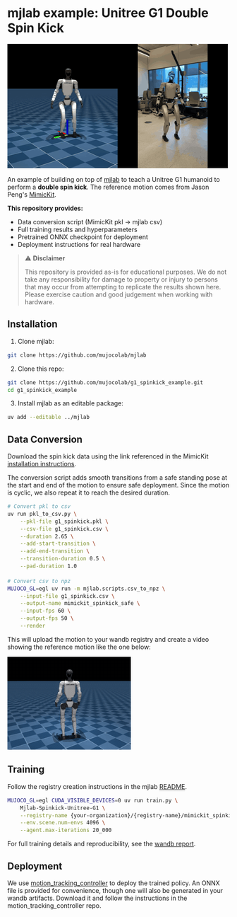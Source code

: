 # mjlab example: Unitree G1 Double Spin Kick

![Sim-to-real double spin kick comparison](assets/teaser.gif)

An example of building on top of [mjlab](https://github.com/mujocolab/mjlab) to teach a Unitree G1 humanoid to perform a **double spin kick**. The reference motion comes from Jason Peng's [MimicKit](https://github.com/xbpeng/MimicKit).

**This repository provides:**
- Data conversion script (MimicKit pkl → mjlab csv)
- Full training results and hyperparameters
- Pretrained ONNX checkpoint for deployment
- Deployment instructions for real hardware

> ⚠️ **Disclaimer**
>
> This repository is provided as-is for educational purposes. We do not take any responsibility for damage to property or injury to persons that may occur from attempting to replicate the results shown here. Please exercise caution and good judgement when working with hardware.

## Installation

1. Clone mjlab:

```bash
git clone https://github.com/mujocolab/mjlab
```

2. Clone this repo:

```bash
git clone https://github.com/mujocolab/g1_spinkick_example.git
cd g1_spinkick_example
```

3. Install mjlab as an editable package:

```bash
uv add --editable ../mjlab
```

## Data Conversion

Download the spin kick data using the link referenced in the MimicKit [installation instructions](https://github.com/xbpeng/MimicKit?tab=readme-ov-file#installation).

The conversion script adds smooth transitions from a safe standing pose at the start and end of the motion to ensure safe deployment. Since the motion is cyclic, we also repeat it to reach the desired duration.

```bash
# Convert pkl to csv
uv run pkl_to_csv.py \
    --pkl-file g1_spinkick.pkl \
    --csv-file g1_spinkick.csv \
    --duration 2.65 \
    --add-start-transition \
    --add-end-transition \
    --transition-duration 0.5 \
    --pad-duration 1.0

# Convert csv to npz
MUJOCO_GL=egl uv run -m mjlab.scripts.csv_to_npz \
    --input-file g1_spinkick.csv \
    --output-name mimickit_spinkick_safe \
    --input-fps 60 \
    --output-fps 50 \
    --render
```

This will upload the motion to your wandb registry and create a video showing the reference motion like the one below:

![spinkick reference](assets/motion.gif)

## Training

Follow the registry creation instructions in the mjlab [README](https://github.com/mujocolab/mjlab?tab=readme-ov-file#2-motion-imitation).

```bash
MUJOCO_GL=egl CUDA_VISIBLE_DEVICES=0 uv run train.py \
    Mjlab-Spinkick-Unitree-G1 \
    --registry-name {your-organization}/{registry-name}/mimickit_spinkick_safe \
    --env.scene.num-envs 4096 \
    --agent.max-iterations 20_000
```

For full training details and reproducibility, see the [wandb report](https://api.wandb.ai/links/gcbc_researchers/nfi58457).

## Deployment

We use [motion_tracking_controller](https://github.com/HybridRobotics/motion_tracking_controller) to deploy the trained policy. An ONNX file is provided for convenience, though one will also be generated in your wandb artifacts. Download it and follow the instructions in the motion_tracking_controller repo.
